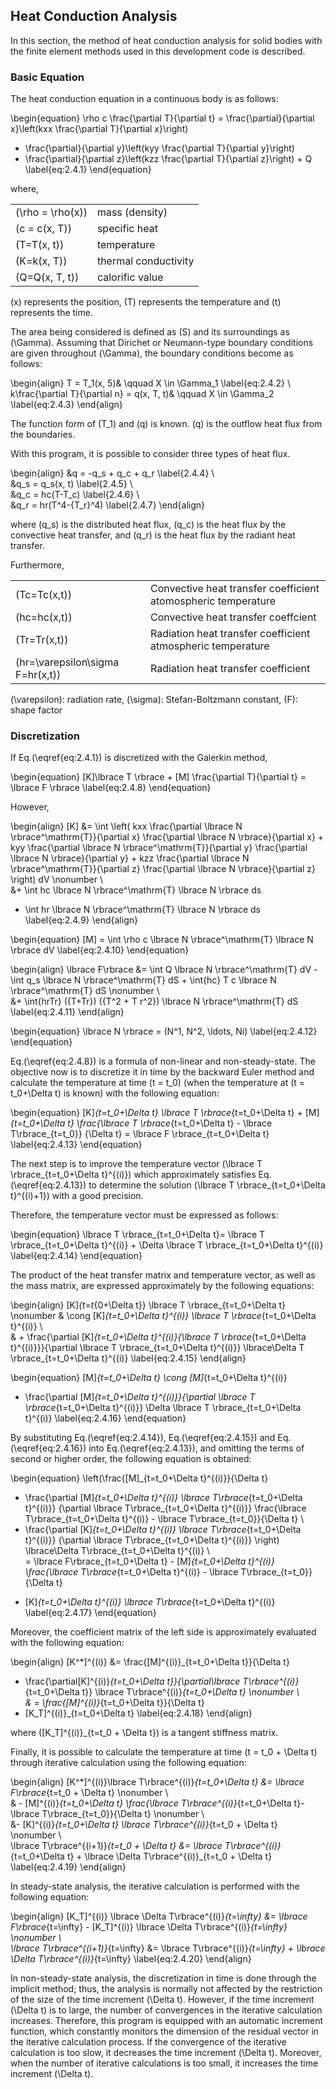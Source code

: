 
## Heat Conduction Analysis

In this section, the method of heat conduction analysis for solid bodies with the finite element methods used in this development code is described. 

### Basic Equation

The heat conduction equation in a continuous body is as follows: 

\begin{equation}
  \rho c \frac{\partial T}{\partial t} =
  \frac{\partial}{\partial x}\left(kxx \frac{\partial T}{\partial x}\right)
+ \frac{\partial}{\partial y}\left(kyy \frac{\partial T}{\partial y}\right)
+ \frac{\partial}{\partial z}\left(kzz \frac{\partial T}{\partial z}\right) + Q
\label{eq:2.4.1}
\end{equation}

where,

|                    |                      |
|--------------------|----------------------|
| \(\rho = \rho(x)\) | mass (density)       |
| \(c = c(x, T)\)    | specific heat        |
| \(T=T(x, t)\)      | temperature          |
| \(K=k(x, T)\)      | thermal conductivity |
| \(Q=Q(x, T, t)\)   | calorific value      |

\(x\) represents the position, \(T\) represents the temperature and \(t\) represents the time.

The area being considered is defined as \(S\) and its surroundings as \(\Gamma\). Assuming that Dirichet or Neumann-type boundary conditions are given throughout \(\Gamma\), the boundary conditions become as follows:

\begin{align}
T = T_1(x, 5)& \qquad X \in \Gamma_1 \label{eq:2.4.2} \\\
k\frac{\partial T}{\partial n} = q(x, T, t)& \qquad X \in \Gamma_2 \label{eq:2.4.3}
\end{align}

The function form of \(T_1\) and \(q\) is known. \(q\) is the outflow heat flux from the boundaries. 

With this program, it is possible to consider three types of heat flux.

\begin{align}
&q   = -q_s + q_c + q_r \label{2.4.4} \\\
&q_s = q_s(x, t) \label{2.4.5} \\\
&q_c = hc(T-T_c) \label{2.4.6} \\\
&q_r = hr(T^4-{T_r}^4) \label{2.4.7}
\end{align}

where \(q_s\) is the distributed heat flux, \(q_c\) is the heat flux by the convective heat transfer, and \(q_r\) is the heat flux by the radiant heat transfer.

Furthermore,

|                                    |                                                          |
|------------------------------------|----------------------------------------------------------|
| \(Tc=Tc(x,t)\)                     | Convective heat transfer coefficient atomospheric temperature |
| \(hc=hc(x,t)\)                     | Convective heat transfer coeffcient                           |
| \(Tr=Tr(x,t)\)                     | Radiation heat transfer coefficient atmospheric temperature    |
| \(hr=\varepsilon\sigma F=hr(x,t)\) | Radiation heat transfer coefficient

\(\varepsilon\): radiation rate, \(\sigma\): Stefan-Boltzmann constant, \(F\): shape factor

### Discretization

If Eq.\(\eqref{eq:2.4.1}\) is discretized with the Galerkin method,

\begin{equation}
[K]\lbrace T \rbrace + [M] \frac{\partial T}{\partial t} = \lbrace F \rbrace
\label{eq:2.4.8}
\end{equation}

However,

\begin{align}
[K] &= \int
\left(
kxx \frac{\partial \lbrace N \rbrace^\mathrm{T}}{\partial x}
    \frac{\partial \lbrace N \rbrace}{\partial x}
+
kyy \frac{\partial \lbrace N \rbrace^\mathrm{T}}{\partial y}
    \frac{\partial \lbrace N \rbrace}{\partial y}
+
kzz \frac{\partial \lbrace N \rbrace^\mathrm{T}}{\partial z}
    \frac{\partial \lbrace N \rbrace}{\partial z}
\right)
dV \nonumber \\\
&+ \int hc \lbrace N \rbrace^\mathrm{T} \lbrace N \rbrace ds
 + \int hr \lbrace N \rbrace^\mathrm{T} \lbrace N \rbrace ds
\label{eq:2.4.9}
\end{align}

\begin{equation}
[M] = \int \rho c \lbrace N \rbrace^\mathrm{T} \lbrace N \rbrace dV
\label{eq:2.4.10}
\end{equation}

\begin{align}
\lbrace F\rbrace &= \int Q \lbrace N \rbrace^\mathrm{T} dV - \int q_s \lbrace N \rbrace^\mathrm{T} dS + \int{hc} T c \lbrace N \rbrace^\mathrm{T} dS \nonumber \\\
&+ \int{hrTr} ({T+Tr}) ({T^2 + T r^2}) \lbrace N \rbrace^\mathrm{T} dS
\label{eq:2.4.11}
\end{align}

\begin{equation}
\lbrace N \rbrace = (N^1, N^2, \ldots, Ni)
\label{eq:2.4.12}
\end{equation}

Eq.\(\eqref{eq:2.4.8}\) is a formula of non-linear and non-steady-state. The objective now is to discretize it in time by the backward Euler method and calculate the temperature at time \(t = t_0\) (when the temperature at \(t = t_0+\Delta t\) is known) with the following equation:

\begin{equation}
[K]_{t=t_0+\Delta t} \lbrace T \rbrace_{t=t_0+\Delta t} + [M]_{t=t_0+\Delta t}
\frac{\lbrace T \rbrace_{t=t_0+\Delta t} - \lbrace T\rbrace_{t=t_0}} {\Delta t}
= \lbrace F \rbrace_{t=t_0+\Delta t}
\label{eq:2.4.13}
\end{equation}

The next step is to improve the temperature vector \(\lbrace T \rbrace_{t=t_0+\Delta t}^{(i)}\) which approximately satisfies Eq.\(\eqref{eq:2.4.13}\) to determine the solution \(\lbrace T \rbrace_{t=t_0+\Delta t}^{(i)+1}\) with a good precision.

Therefore, the temperature vector must be expressed as follows: 

\begin{equation}
\lbrace T \rbrace_{t=t_0+\Delta t}=
\lbrace T \rbrace_{t=t_0+\Delta t}^{(i)} + \Delta \lbrace T \rbrace_{t=t_0+\Delta t}^{(i)}
\label{eq:2.4.14}
\end{equation}

The product of the heat transfer matrix and temperature vector, as well as the mass matrix, are expressed approximately by the following equations:

\begin{align}
[K]_{t=t_{0+\Delta t}} \lbrace T \rbrace_{t=t_0+\Delta t} \nonumber
& \cong [K]_{t=t_0+\Delta t}^{(i)} \lbrace T \rbrace_{t=t_0+\Delta t}^{(i)} \\\
& + \frac{\partial [K]_{t=t_0+\Delta t}^{(i)}{\lbrace T \rbrace_{t=t_0+\Delta t}^{(i)}}}{\partial \lbrace T \rbrace_{t=t_0+\Delta t}^{(i)}}
\lbrace\Delta T \rbrace_{t=t_0+\Delta t}^{(i)}
\label{eq:2.4.15}
\end{align}

\begin{equation}
[M]_{t=t_0+\Delta t}
\cong [M]_{t=t_0+\Delta t}^{(i)}
+ \frac{\partial [M]_{t=t_0+\Delta t}^{(i)}}{\partial \lbrace T \rbrace_{t=t_0+\Delta t}^{(i)}}
\Delta \lbrace T \rbrace_{t=t_0+\Delta t}^{(i)}
\label{eq:2.4.16}
\end{equation}

By substituting Eq.\(\eqref{eq:2.4.14}\),  Eq.\(\eqref{eq:2.4.15}\) and Eq.\(\eqref{eq:2.4.16}\) into Eq.\(\eqref{eq:2.4.13}\), and omitting the terms of second or higher order, the following equation is obtained:

\begin{equation}
\left(\frac{[M]_{t=t_0+\Delta t}^{(i)}}{\Delta t}
+ \frac{\partial [M]_{t=t_0+\Delta t}^{(i)} \lbrace T\rbrace_{t=t_0+\Delta t}^{(i)}}
{\partial \lbrace T\rbrace_{t=t_0+\Delta t}^{(i)}}
\frac{\lbrace T\rbrace_{t=t_0+\Delta t}^{(i)} - \lbrace T\rbrace_{t=t_0}}{\Delta t} \\
+ \frac{\partial [K]_{t=t_0+\Delta t}^{(i)} \lbrace T\rbrace_{t=t_0+\Delta t}^{(i)}}
{\partial \lbrace T\rbrace_{t=t_0+\Delta t}^{(i)}} \right)
\lbrace\Delta T\rbrace_{t=t_0+\Delta t}^{(i)} \\\
= \lbrace F\rbrace_{t=t_0+\Delta t} - [M]_{t=t_0+\Delta t}^{(i)}
\frac{\lbrace T\rbrace_{t=t_0+\Delta t}^{(i)} - \lbrace T\rbrace_{t=t_0}}{\Delta t}
- [K]_{t=t_0+\Delta t}^{(i)} \lbrace T\rbrace_{t=t_0+\Delta t}^{(i)}
\label{eq:2.4.17}
\end{equation}

Moreover, the coefficient matrix of the left side is approximately evaluated with the following equation: 

\begin{align}
[K^*]^{(i)}
&= \frac{[M]^{(i)}_{t=t_0+\Delta t}}{\Delta t}
+ \frac{\partial[K]^{(i)}_{t=t_0+\Delta t}}{\partial\lbrace T\rbrace^{(i)}_{t=t_0+\Delta t}}
\lbrace T\rbrace^{(i)}_{t=t_0+\Delta t} \nonumber \\\
& =  \frac{[M]^{(i)}_{t=t_0+\Delta t}}{\Delta t}
+ [K_T]^{(i)}_{t=t_0+\Delta t}
\label{eq:2.4.18}
\end{align}

where \([K_T]^{(i)}_{t=t_0 + \Delta t}\) is a tangent stiffness matrix.

Finally, it is possible to calculate the temperature at time \(t = t_0 + \Delta t\) through iterative calculation using the following equation: 

\begin{align}
[K^*]^{(i)}\lbrace T\rbrace^{(i)}_{t=t_0+\Delta t} 
  &= \lbrace F\rbrace_{t=t_0 + \Delta t} \nonumber \\\
  & - [M]^{(i)}_{t=t_0+\Delta t} \frac{\lbrace T\rbrace^{(i)}_{t=t_0+\Delta t}-\lbrace T\rbrace_{t=t_0}}{\Delta t} \nonumber \\\
  &- [K]^{(i)}_{t=t_0+\Delta t} \lbrace T\rbrace^{(i)}_{t=t_0 + \Delta t} \nonumber \\\
\lbrace T\rbrace^{(i+1)}_{t=t_0 + \Delta t}  &= \lbrace T\rbrace^{(i)}_{t=t_0+\Delta t} + \lbrace \Delta T\rbrace^{(i)}_{t=t_0 + \Delta t}
\label{eq:2.4.19}
\end{align}

In steady-state analysis, the iterative calculation is performed with the following equation: 

\begin{align}
[K_T]^{(i)} \lbrace \Delta T\rbrace^{(i)}_{t=\infty} &= \lbrace F\rbrace_{t=\infty} - [K_T]^{(i)} \lbrace \Delta T\rbrace^{(i)}_{t=\infty} \nonumber \\\
\lbrace T\rbrace^{(i+1)}_{t=\infty} &= \lbrace T\rbrace^{(i)}_{t=\infty} + \lbrace \Delta T\rbrace^{(i)}_{t=\infty}
\label{eq:2.4.20}
\end{align}

In non-steady-state analysis, the discretization in time is done through the implicit method; thus, the analysis is normally not affected by the restriction of the size of the time increment \(\Delta t\). However, if the time increment \(\Delta t\) is to large, the number of convergences in the iterative calculation increases. Therefore, this program is equipped with an automatic increment function, which constantly monitors the dimension of the residual vector in the iterative calculation process. If the convergence of the iterative calculation is too slow, it decreases the time increment \(\Delta t\). Moreover, when the number of iterative calculations is too small, it increases the time increment \(\Delta t\).


